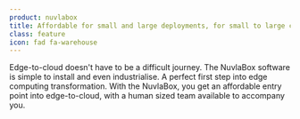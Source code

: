 ```yaml
---
product: nuvlabox
title: Affordable for small and large deployments, for small to large customers
class: feature
icon: fad fa-warehouse
---
```


Edge-to-cloud doesn't have to be a difficult journey. The NuvlaBox software is simple to install and even industrialise. A perfect first step into edge computing transformation. With the NuvlaBox, you get an affordable entry point into edge-to-cloud, with a human sized team available to accompany you.
